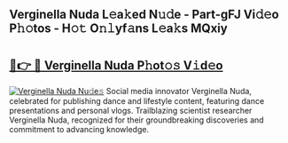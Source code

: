 ## Verginella Nuda L𝚎a𝚔ed N𝚞𝚍e - Part-gFJ Vi𝚍𝚎o P𝚑𝚘tos - H𝚘𝚝 O𝚗𝚕yf𝚊ns L𝚎a𝚔s MQxiy

# <h2><a href="http://kf0w0u.oniu.top/?m=Verginella+Nuda">🔗👉 🔴 Verginella Nuda P𝚑ot𝚘𝚜 V𝚒d𝚎o</a></h2>

[![Verginella Nuda Nu𝚍e𝚜](https://i.imgur.com/0qMVB7G.gif)](http://kf0w0u.oniu.top/?m=Verginella+Nuda)
Social media innovator Verginella Nuda, celebrated for publishing dance and lifestyle content, featuring dance presentations and personal vlogs. Trailblazing scientist researcher Verginella Nuda, recognized for their groundbreaking discoveries and commitment to advancing knowledge.  
